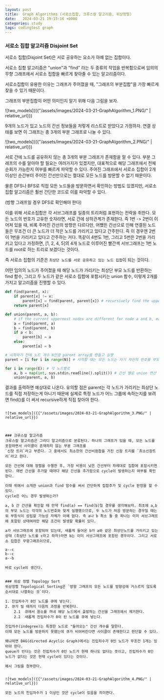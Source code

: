 ```yaml
---
layout: post
title:  Graph Algorithms (서로소집합, 크루스칼 알고리즘, 위상정렬)
date:   2024-03-21 19:15:16 +0900
categories: study
tags: codingtest graph
---
```


### 서로소 집합 알고리즘 Disjoint Set
서로소 집합(Disjoint Set)은 서로 공유하는 요소가 아예 없는 집합이다. 

서로소 집합 알고리즘은 "union"과 "find" 라는 두 종류의 작업을 반복함으로써 임의의 무향 그래프에서 서로소 집합을 빠르게 찾아줄 수 있는 알고리즘이다. 

서로소집합이 유용한 이유는 그래프가 주어졌을 때, "그래프의 부분집합"을 가장 빠르게 찾을 수 있기 때문이다. 

그래프의 부분집합이 어떤 의미인지 알기 위해 다음 그림을 보자. 

![two_models]({{"/assets/images/2024-03-21-GraphAlgorithm_1.PNG/" |  relative_url}})

9개의 노드가 있고 노드의 간선 정보들을 저렇게 리스트로 받았다고 가정하자. 연결 상태를 보면 이 그래프는 총 3개의 부분 그래프로 나눌 수 있다.

![two_models]({{"/assets/images/2024-03-21-GraphAlgorithm_2.PNG/" |  relative_url}})

서로 간에 노드를 공유하지 않는 총 3개의 부분 그래프가 존재함을 알 수 있다. 부분 그래프의 수를 알아야 할 필요는 여러가지가 있겠지만, 대표적으로 해당 그래프에서 전체 순회가 가능한지 여부를 빠르게 파악할 수 있다. 주어진 그래프에서 서로소 집합이 2개 이상인 순간부터 주어진 간선만으로는 절대로 모든 노드를 방문할 수 없기 때문이다. 

물론 DFS나 BFS로 직접 모든 노드들을 방문하면서 확인하는 방법도 있겠지만, 서로소 집합 알고리즘은 훨씬 간단한 코드로 이를 파악할 수 있다.

(방향 그래프일 경우 DFS로 확인해야 한다)

이를 위해 서로소집합은 각 서브그래프를 일종의 트리처럼 표현하는 전략을 취한다. 모든 노드의 번호가 고유한 숫자라면, 서로 간에 상하관계가 존재한다. 즉 1번 -> 2번이 이어져 있을 때, 비록 주어진 간선의 방향은 다르다만, 어쨌든 간선으로 인해 연결된 노드들은 무조건 더 큰 노드가 더 작은 노드를 가리키고 있다고 간주한다. 즉 이 경우엔 2번이 1번을 가리키고 있다고 간주하는 거다. 
똑같이 4번도 1번, 그리고 5번은 2번을 가리키고 있다고 가정하면, [1, 2, 4, 5]의 4개 노드로 이루어진 빨간색 서브그래프는 1번 노드를 root로 하는 트리로 보겠다는 것이다.

즉 서로소 집합의 기준은 `최상단 노드를 서로 공유하고 있는 노드 집합`이 되는 것이다. 

어떤 임의의 노드가 주어졌을 때 해당 노드가 가리키는 최상단 부모 노드를 반환하는 find 함수, 
그리고 두 노드가 같은 서로소 집합에 포함시키는 union 함수, 
이렇게 2개를 가지고 알고리즘을 진행할 수 있다.

```python
def find(parent, x):
    if parent[x] != x:
        parent[x] = find(parent, parent[x]) # recursively find the uppermost node of node x 
    return parent[x]

def union(parent, a, b): 
    # if the current uppermost nodes are different for node a and b, make one to point to the other
    a = find(parent, a)
    b = find(parent, b)
    if a < b: 
        parent[b] = a 
    else:
        parent[a] = b 
```

```python
# 시작하기 전에 노드 개수 N만큼 parent array를 만들고 실행
parent = [i for i in range(N)] # 시작할 때는 모든 노드는 자기 자신의 번호를 부모로 갖고 있음

for i in range(E): # 각 노드별로 
    a, b = map(int, sys.stdin.readline().split()) # 간선 별로 union 연산 실행
    union(parent, a, b)
```

결과를 출력하면 예상대로 나온다. 유의할 점은 parent는 각 노드가 가리키는 최상단 노드를 직접 저장하는게 아니기 때문에 실제로 특정 노드가 어느 그룹에 속하는지를 보려면 find()를 더 써서 recursive하게 직접 찾아야 한다.
```

![two_models]({{"/assets/images/2024-03-21-GraphAlgorithm_3.PNG/" |  relative_url}})



### 크루스칼 알고리즘
크루스칼 알고리즘은 그리디 알고리즘으로 분류된다. 하나의 그래프가 있을 때, 모든 노드를 포함하면서 사이클이 존재하지 않는 부분 그래프를 
`신장 트리`라고 부른다. 그 중에서도 최소한의 간선비용합을 가진 신장 트리를 `최소신장트리`라고 한다.

모든 간선에 대해 정렬을 수행한 후, 가장 비용이 낮은 간선부터 차례대로 집합에 포함시키면 된다. 매번 간선을 추가할 때마다 해당 간선을 추가함으로 cycle이 발생하는지 여부를 확인한다.

이때 위에서 소개한 union과 find 함수를 써서 간단하게 집합추가 및 cycle 판정을 할 수 있다. 
cycle은 어느 경우 발생하는가? 

a, b 간 간선을 확인할 때 만약 find(a) == find(b)일 경우를 생각해보자. 최초에 a,b의 부모 노드는 각각의 노드번호와 맞게 실행했으므로, 두 노드가 처음 방문하는 경우일 때는 위 부등식이 성립할 가능성 자체가 아예 없다. 즉 a나 b 최소 둘 중 하나는 이미 서브그래프에 포함된 상태여야만 해당 조건이 발생할 확률이 있다.

a가 서브그래프에 포함되어 있는데, 새롭게 들어온 b가 a와 같은 최상단노드를 가리키고 있는 상태 (최상단 노드를 c라고 하자)라면 b는 이미 서브그래프에 포함된 경우이다. 그리고 서로소 집합은 무향그래프이므로, 

a--c 
b--c
a--b 

바로 cycle이 생긴다.


### 위상 정렬 Topology Sort
위상정렬 Topological Sorting은 `방향 그래프의 모든 노드를 방향성에 거스르지 않도록 순서대로 나열하는 것`이다.

1. 진입차수가 0인 노드를 큐에 넣는다.
2. 큐가 빌 때까지 다음의 과정을 반복한다.  
    2.1  큐에서 원소를 꺼내 해당 노드에서 출발하는 간선을 그래프에서 제거한다.  
    2.2  새롭게 진입차수가 0이 된 노드를 큐에 넣는다.

진입차수(indegree)는 특정한 노드로 "들어오는" 간선 개수를 말한다.  
이때 모든 노드를 방문하지 못했는데 큐가 비어버린다면 사이클이 존재한다고 판단할 수 있다. 

왜냐하면 DAG(directed Acyclic Graph)에서는 진입차수가 0인 노드가 무조건 1개는 있어야 한다. 
queue가 빈다는 것은 진입차수가 0인 노드가 현재 하나도 없다는 뜻이고, 진입차수가 0인 노드가 없다는 것은 현재 cycle이 있다는 것이다.

예시 그림을 첨부한다.


![two_models]({{"/assets/images/2024-03-21-GraphAlgorithm_4.PNG/" |  relative_url}})

모든 노드의 진입차수가 1 이상인 것은 cycle이 있음을 의미한다.